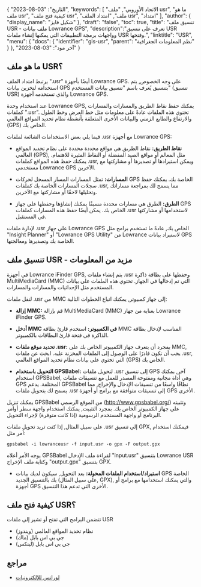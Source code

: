 {
"التاريخ": "03-08-2023",
  "keywords": [
"الاتحاد الأوروبي",
"ملف usr",
"ما هو ملف usr",
"كيفية فتح ملف usr",
"ملف",
"امتداد الملف usr",
"امتداد"
],
  "author": {
"display_name": "شكيل فايز"
},
"draft": "false",
"toc": true,
"title": "تنسيق ملف USR - ملف بيانات Lowrance GPS",
  "description":"تعرف على تنسيق USR وواجهات برمجة التطبيقات التي يمكنها إنشاء ملفات USR وفتحها.",
"linktitle": "USR",
  "menu": {
    "docs": {
      "identifier": "gis-usr",
"parent": "نظم المعلومات الجغرافية"
}
},
"آخر مود": "03-08-2023"
}

## ما هو ملف USR؟

يرتبط امتداد الملف ".usr" أيضًا بأجهزة Lowrance GPS. على وجه الخصوص, يتم استخدامه لتخزين بيانات GPS بتنسيق يُعرف باسم "تنسيق بيانات المستخدم" (تنسيق USR) والذي تستخدمه أجهزة Lowrance GPS.

عند استخدام وحدة Lowrance GPS, يمكنك حفظ نقاط الطريق والمسارات والمسارات كملفات ".usr". تحتوي هذه الملفات عادةً على معلومات مثل خط العرض وخط الطول والارتفاع والطابع الزمني والبيانات الأخرى المتعلقة بأنشطة نظام تحديد المواقع العالمي (GPS) الخاص بك.

فيما يلي بعض الاستخدامات الشائعة لملفات ‎.usr مع أجهزة Lowrance GPS:

- **نقاط الطريق:** نقاط الطريق هي مواقع محددة محددة على نظام تحديد المواقع العالمي (GPS), مثل المعالم أو مواقع الصيد المفضلة أو النقاط المثيرة للاهتمام. يمكنك حفظ هذه المواقع كملفات ‎.usr, ويمكن استيرادها أو تصديرها أو مشاركتها مع مستخدمي Lowrance GPS الآخرين.

- **المسارات:** تمثل المسارات المسار المسجل لحركات GPS الخاصة بك. يمكنك حفظ سجلات المسارات الخاصة بك كملفات ‎.usr, مما يسمح لك بمراجعة مساراتك وتحليلها لاحقًا أو مشاركتها مع الآخرين.

- **الطرق:** الطرق هي مسارات محددة مسبقًا يمكنك إنشاؤها وحفظها على جهاز GPS الخاص بك. يمكن أيضًا حفظ هذه المسارات كملفات ‎.usr لاستخدامها أو مشاركتها في المستقبل.

لإدارة ملفات .usr على جهاز Lowrance GPS الخاص بك, عادةً ما تستخدم برامج مثل "Insight Planner" أو "Lowrance GPS Utility" من Lowrance لاستيراد بيانات GPS الخاصة بك وتصديرها ومعالجتها.

## تنسيق ملف USR - مزيد من المعلومات

في أجهزة Lowrance iFinder GPS, يتم إنشاء ملفات .usr وحفظها على بطاقة ذاكرة MultiMediaCard (MMC) التي تم إدخالها في الجهاز. تحتوي هذه الملفات على بيانات المستخدم مثل الإحداثيات والمسارات والمسارات.

لنقل ملفات .usr من MMC إلى جهاز كمبيوتر, يمكنك اتباع الخطوات التالية:

- **إزالة MMC:** قم بإزالة MultiMediaCard (MMC) بعناية من جهاز Lowrance iFinder GPS.

- **أدخل MMC في الكمبيوتر:** استخدم قارئ بطاقة MMC المناسب لإدخال بطاقة الذاكرة في فتحة قارئ البطاقات بالكمبيوتر.

- **تحديد موقع ملفات .usr:** بمجرد أن يتعرف جهاز الكمبيوتر الخاص بك على MMC, يجب أن تكون قادرًا على الوصول إلى الملفات المخزنة عليه. ابحث عن ملفات .usr, التي تحتوي على بيانات نظام تحديد المواقع العالمي (GPS) الخاص بك.

- **التحويل باستخدام GPSBabel:** لتحويل ملفات .usr إلى تنسيق GPS آخر, يمكنك استخدام GPSBabel, وهي أداة مجانية ومفتوحة المصدر للعمل مع تنسيقات ملفات GPS المختلفة. يدعم GPSBabel نطاقًا واسعًا من تنسيقات الإدخال والإخراج, مما يسمح لك بتحويل ملفات .usr إلى تنسيقات متوافقة مع برامج أو أجهزة GPS الأخرى.

يمكنك تنزيل GPSBabel من الموقع الرسمي (http://www.gpsbabel.org/) وتثبيته على جهاز الكمبيوتر الخاص بك. بمجرد التثبيت, يمكنك استخدام واجهة سطر أوامر البرنامج أو واجهة المستخدم الرسومية (إذا كانت متوفرة) لإجراء التحويل.

على سبيل المثال, إذا كنت تريد تحويل ملفات .usr إلى تنسيق GPX, فيمكنك استخدام أمر مثل:

```
gpsbabel -i lowranceusr -f input.usr -o gpx -F output.gpx
```

يوجه الأمر أعلاه GPSBabel لقراءة ملف الإدخال "input.usr" بتنسيق Lowrance USR وكتابة ملف الإخراج "output.gpx" بتنسيق GPX.

- **استيراد/استخدام الملفات المحولة:** بعد التحويل, سيكون لديك بيانات GPS الخاصة بك بالتنسيق الجديد (على سبيل المثال, GPX), والتي يمكنك استخدامها مع برامج أو أجهزة GPS الأخرى التي تدعم هذا التنسيق.

## كيفية فتح ملف USR؟

تتضمن البرامج التي تفتح أو تشير إلى ملفات USR

- نظام تحديد المواقع العالمي (ويندوز)
- جي بي اس بابل (ماك)
- جي بي اس بابل (لينكس)

## مراجع
* [لورانس للإلكترونيات](https://en.wikipedia.org/wiki/Lowrance_Electronics)


